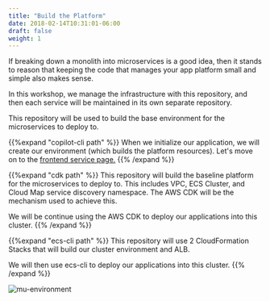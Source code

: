 ```yaml
---
title: "Build the Platform"
date: 2018-02-14T10:31:01-06:00
draft: false
weight: 1
---
```


If breaking down a monolith into microservices is a good idea, then it stands to reason that
keeping the code that manages your app platform small and simple also makes sense.

In this workshop, we manage the infrastructure with this repository, and then each service
will be maintained in its own separate repository.

This repository will be used to build the base environment for the microservices to deploy to.

{{%expand "copilot-cli path" %}}
When we initialize our application, we will create our environment (which builds the platform resources). Let's move on to the [frontend service page.](../../frontend)
{{% /expand %}}

{{%expand "cdk path" %}}
This repository will build the baseline platform for the microservices to deploy to. This includes VPC, ECS Cluster, and Cloud Map service discovery namespace. The AWS CDK will be the mechanism used to achieve this.

We will be continue using the AWS CDK to deploy our applications into this cluster.
{{% /expand %}}

{{%expand "ecs-cli path" %}}
This repository will use 2 CloudFormation Stacks that will build our cluster environment and ALB.

We will then use ecs-cli to deploy our applications into this cluster.
{{% /expand %}}

![mu-environment](/images/mu-topology-vpc.png)
